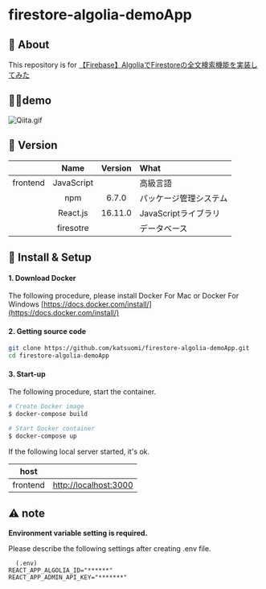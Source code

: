 # firestore-algolia-demoApp

## 💬 About

This repository is for [【Firebase】AlgoliaでFirestoreの全文検索機能を実装してみた](https://qiita.com/katsuomi/items/b80a9646585d040aa63e)

## 💁‍♂️demo
![Qiita.gif](https://qiita-image-store.s3.ap-northeast-1.amazonaws.com/0/270696/eeec85ff-384f-53eb-2a65-20057e2a2cfa.gif)

## 🌻 Version

||Name|Version|What|
|:-:|:-:|:-:|:-|
|frontend|JavaScript||高級言語|
||npm|6.7.0|パッケージ管理システム|
||React.js|16.11.0|JavaScriptライブラリ|
||firesotre||データベース|

## 🔰 Install & Setup

#### 1. Download Docker

The following procedure, please install Docker For Mac or Docker For Windows 
[https://docs.docker.com/install/](https://docs.docker.com/install/)

#### 2. Getting source code

```bash
git clone https://github.com/katsuomi/firestore-algolia-demoApp.git
cd firestore-algolia-demoApp
```

#### 3. Start-up

The following procedure, start the container.

```bash
# Create Docker image
$ docker-compose build

# Start Docker container
$ docker-compose up 
```

If the following local server started, it's ok.

|host||
|:-:|:-:|
|frontend|[http://localhost:3000](http://localhost:3000)|

## ⚠️ note
**Environment variable setting is required.**

Please describe the following settings after creating .env file.

```
  (.env)
REACT_APP_ALGOLIA_ID="******"
REACT_APP_ADMIN_API_KEY="*******"
```
